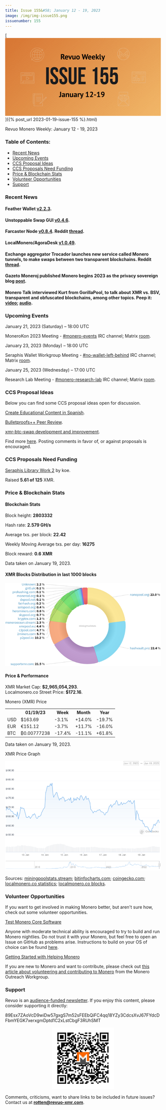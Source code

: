 ```yaml
---
title: Issue 155&#58; January 12 - 19, 2023
image: /img/img-issue155.png
issuenumber: 155
---
```

[<img src="/img/img-issue155.png" alt="Revuo Monero Weekly #155 Slide" class="img-lead">]({% post_url 2023-01-19-issue-155 %}.html)

<p class="text-lead">Revuo Monero Weekly: January 12 - 19, 2023</p>
<!--more-->

<h3>Table of Contents:</h3>
<ul class="contents">
    <li><a href="#news">Recent News</a></li>
    <li><a href="#events">Upcoming Events</a></li>
    <li><a href="#ideas">CCS Proposal Ideas</a></li>
    <li><a href="#proposals">CCS Proposals Need Funding</a></li>
    <li><a href="#stats">Price & Blockchain Stats</a></li>
    <li><a href="#volunteer">Volunteer Opportunities</a></li>
    <li><a href="#support">Support</a></li>
</ul>

<h3 id="news">Recent News</h3>

<div class="newsbyte">
    <h4>Feather Wallet <a href="https://featherwallet.org/download/" target="_blank">v2.2.3</a>.</h4>
</div>

<div class="newsbyte">
    <h4>Unstoppable Swap GUI <a href="https://github.com/UnstoppableSwap/unstoppableswap-gui/releases/tag/v0.4.6" target="_blank">v0.4.6</a>.</h4>
</div>

<div class="newsbyte">
    <h4>Farcaster Node <a href="https://github.com/farcaster-project/farcaster-node/releases/tag/v0.8.4" target="_blank">v0.8.4</a>. Reddit <a href="https://teddit.adminforge.de/r/Monero/comments/10dp1mw/farcaster_atomic_swap_node_gui_mvp_release/" target="_blank">thread</a>.</h4>
</div>

<div class="newsbyte">
    <h4>LocalMonero/AgoraDesk <a href="https://github.com/AgoraDesk-LocalMonero/agoradesk-app-foss/releases/tag/v1.0.49" target="_blank">v1.0.49</a>.</h4>
</div>

<div class="newsbyte">
    <h4>Exchange aggregator Trocador launches new service called Monero tunnels, to make swaps between two transparent blockchains. Reddit <a href="https://teddit.adminforge.de/r/Monero/comments/10fcjdr/using_monero_tunnels_for_swaps_between_two/" target="_blank">thread</a>.</h4>
</div>

<div class="newsbyte">
    <h4>Gazeto Moneroj published Monero begins 2023 as the privacy sovereign blog <a href="https://moneroj.net/article/Monero-begins-2023-as-the-privacy-sovereign/" target="_blank">post</a>.</h4>
</div>

<div class="newsbyte">
    <h4>Monero Talk interviewed Kurt from GorillaPool, to talk about XMR vs. BSV, transparent and obfuscated blockchains, among other topics. Peep it: <a href="https://piped.adminforge.de/watch?v=AA9dZEeKu6Q" target="_blank">video</a>; <a href="https://www.monerotalk.live/bsv-v-monero-which-will-yield-more-liberty-w-gorillapool" target="_blank">audio</a>.</h4>
</div>

<h3 id="events">Upcoming Events</h3>

<div class="event">
    <p class="date" markdown="1">January 21, 2023 (Saturday) – 18:00 UTC</p>
    <p markdown="1">MoneroKon 2023 Meeting - <a href="irc://irc.libera.chat/#monero-events" target="_blank">#monero-events</a> IRC channel; Matrix <a href="https://matrix.to/#/#monero-events:monero.social" target="_blank">room</a>.</p>
</div>

<div class="event">
    <p class="date" markdown="1">January 23, 2023 (Monday) – 18:00 UTC</p>
    <p markdown="1">Seraphis Wallet Workgroup Meeting - <a href="irc://irc.libera.chat/#no-wallet-left-behind" target="_blank">#no-wallet-left-behind</a> IRC channel; Matrix <a href="https://matrix.to/#/#no-wallet-left-behind:monero.social" target="_blank">room</a>.</p>
</div>

<div class="event">
    <p class="date" markdown="1">January 25, 2023 (Wednesday) – 17:00 UTC</p>
    <p markdown="1">Research Lab Meeting - <a href="irc://irc.libera.chat/#monero-research-lab" target="_blank">#monero-research-lab</a> IRC channel; Matrix <a href="https://matrix.to/#/#monero-research-lab:monero.social" target="_blank">room</a>.</p>
</div>

<h3 id="ideas">CCS Proposal Ideas</h3>

<p>Below you can find some CCS proposal ideas open for discussion.</p>

<div class="proposal">
<p><a href="https://repo.getmonero.org/monero-project/ccs-proposals/-/merge_requests/366" target="_blank">Create Educational Content in Spanish</a>.</p>
</div>

<div class="proposal">
<p><a href="https://repo.getmonero.org/monero-project/ccs-proposals/-/merge_requests/358" target="_blank">Bulletproofs++ Peer Review</a>.</p>
</div>

<div class="proposal">
<p><a href="https://repo.getmonero.org/monero-project/ccs-proposals/-/merge_requests/355" target="_blank">xmr-btc-swap development and improvement</a>.</p>
</div>

<div class="proposal">
<p>Find more <a href="https://ccs.getmonero.org/ideas/" target="_blank">here</a>. Posting comments in favor of, or against proposals is encouraged.</p>
</div>

<h3 id="proposals">CCS Proposals Need Funding</h3>

<div class="proposal">
    <p><a href="https://ccs.getmonero.org/proposals/seraphis-library-work-2.html" target="_blank">Seraphis Library Work 2</a> by koe.</p>
    <p>Raised <b>5.61 of 125</b> XMR.</p>
</div>

<h3 id="stats">Price & Blockchain Stats</h3>

<h4 class="stat">Blockchain Stats</h4>

<div class="bcstats">
    <p>Block height: <b>2803332</b></p>
    <p>Hash rate: <b>2.579 GH/s</b></p>
    <p>Average txs. per block: <b>22.42</b></p>
    <p>Weekly Moving Average txs. per day: <b>16275</b></p>
    <p>Block reward: <b>0.6 XMR</b></p>
</div>
<p class="note">Data taken on January 19, 2023.</p>

<h4 class="stat">XMR Blocks Distribution in last 1000 blocks</h4>
<p><img src="/img/hashrate-pool-distribution-0119.png" alt="Hashrate Pool Distribution Pie Chart"/></p>

<h4 class="stat" id="price-stat">Price & Performance</h4>

<div class="price-intro">XMR Market Cap: <b>$2,965,054,293</b>.<br/>Localmonero.co Street Price: <b>$172.16</b>.</div>

<p class="table-title">Monero (XMR) Price</p>
<table class="price-table">
  <tr class="row1">
    <th></th>
    <th>01/19/23</th>
    <th>Week</th>
    <th>Month</th>
    <th>Year</th>
  </tr>
  <tr>
    <td data-th="XMR to">USD</td>
    <td data-th="01/19/23">$163.69</td>
    <td data-th="Week" class="red">-3.1%</td>
    <td data-th="Month" class="green">+14.0%</td>
    <td data-th="Year" class="red">-19.7%</td>
  </tr>
  <tr class="row3">
    <td data-th="XMR to">EUR</td>
    <td data-th="01/19/23">€151.12</td>
    <td data-th="Week" class="red">-3.7%</td>
    <td data-th="Month" class="green">+11.7%</td>
    <td data-th="Year" class="red">-16.0%</td>
  </tr>
  <tr>
    <td data-th="XMR to">BTC</td>
    <td data-th="01/19/23">₿0.00777238</td>
    <td data-th="Week" class="red">-17.4%</td>
    <td data-th="Month" class="red">-11.1%</td>
    <td data-th="Year" class="green">+61.8%</td>
  </tr>
</table>
<p class="note">Data taken on January 19, 2023.</p>

<p class="table-title">XMR Price Graph</p>

![XMR Price Graph 01/12/22-01/19/22](/img/weekly-chart-0119.png "XMR Price Graph 01/12/22-01/19/22")

Sources: <a href="https://miningpoolstats.stream/monero" target="_blank">miningpoolstats.stream</a>; <a href="https://bitinfocharts.com/monero/" target="_blank">bitinfocharts.com</a>; <a href="https://www.coingecko.com/en/coins/monero" target="_blank">coingecko.com</a>; <a href="https://localmonero.co/statistics" target="_blank">localmonero.co statistics</a>; <a href="https://localmonero.co/blocks" target="_blank">localmonero.co blocks</a>.

<h3 id="volunteer">Volunteer Opportunities</h3>

<p>If you want to get involved in making Monero better, but aren't sure how, check out some volunteer opportunities.</p>

<div class="newsbyte">
    <p class="date"><a href="https://github.com/monero-project/monero" target="_blank">Test Monero Core Software</a></p>
    <p>Anyone with moderate technical ability is encouraged to try to build and run Monero nightlies. Do not trust it with your Monero, but feel free to open an Issue on GitHub as problems arise. Instructions to build on your OS of choice can be found <a href="https://github.com/monero-project/monero#compiling-monero-from-source" target="_blank">here</a>. </p>
</div>

<div class="newsbyte">
    <p class="date"><a href="https://github.com/monero-project/monero" target="_blank">Getting Started with Helping Monero</a></p>
    <p>If you are new to Monero and want to contribute, please check out <a href="https://www.monerooutreach.org/stories/getting-started-helping-monero.php" target="_blank">this article about volunteering and contributing to Monero</a> from the Monero Outreach Workgroup. </p>
</div>

<h3 id="support">Support</h3>

<p markdown="1">Revuo is an <a href="https://revuo-xmr.com/support/">audience-funded newsletter</a>. If you enjoy this content, please consider supporting it directly:</p>

<p class="address" markdown="1">89Esx7ZAoVcD9wiDw57gxgS7m52sFEEbQiFC4qq18YZy3CdcsXvJ67FYdcDFbmYEGK7xerxgmDptd1C2xLstCbgF3RUhSMT</p>

<p><center><a href="monero:89Esx7ZAoVcD9wiDw57gxgS7m52sFEEbQiFC4qq18YZy3CdcsXvJ67FYdcDFbmYEGK7xerxgmDptd1C2xLstCbgF3RUhSMT" class="qr"><img src="/img/donate-monero.jpg" style="max-width: 200px;"/></a></center></p>

Comments, criticisms, want to share links to be included in future issues? Contact us at **rotten@revuo-xmr.com**.
